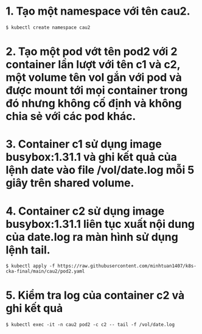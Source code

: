 # 1. Tạo một namespace với tên cau2.
```
$ kubectl create namespace cau2
```

# 2. Tạo một pod vớt tên pod2 với 2 container lần lượt với tên c1 và c2, một volume tên vol gắn với pod và được mount tới mọi container trong đó nhưng không cố định và không chia sẻ với các pod khác.
# 3. Container c1 sử dụng image busybox:1.31.1 và ghi kết quả của lệnh date vào file /vol/date.log mỗi 5 giây trên shared volume.
# 4. Container c2 sử dụng image busybox:1.31.1 liên tục xuất nội dung của date.log ra màn hình sử dụng lệnh tail.
```
$ kubectl apply -f https://raw.githubusercontent.com/minhtuan1407/k8s-cka-final/main/cau2/pod2.yaml
```
# 5. Kiểm tra log của container c2 và ghi kết quả
```
$ kubectl exec -it -n cau2 pod2 -c c2 -- tail -f /vol/date.log
```
